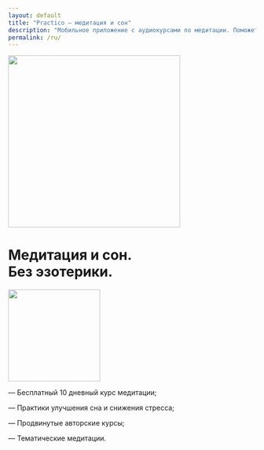 ```yaml
---
layout: default
title: "Practico — медитация и сон"
description: "Мобильное приложение с аудиокурсами по медитации. Поможет справиться со стрессом, улучшить сон и работоспособность. Короткие пошаговые занятия с гидом подходят для тех, кто всё время занят. Бесплатный вводный курс научит основам медитации и осознанности."
permalink: /ru/
---
```


<div class="first-screen-2">
  <div class="content">
    <div class="first-screen-wrapper">
      <div class="main-row">
        <div class="desktop-block"><img src="{{ site.baseurl }}/assets/images/992.png" width="350" sizes="(max-width: 767px) 100vw, (max-width: 991px) 275px, 350px" srcset="{{ site.baseurl }}/assets/images/992-p-500.png 500w, {{ site.baseurl }}/assets/images/992.png 700w" alt="" class="phone-img"></div>
        <div class="main-col">
          <h1 class="h1">Медитация и сон. <br>Без эзотерики.</h1>
          <div class="mob-row">
            <div class="mobile-block"><img src="{{ site.baseurl }}/assets/images/992.png" width="187" sizes="(max-width: 479px) 402px, (max-width: 767px) 275px, 100vw" srcset="{{ site.baseurl }}/assets/images/992-p-500.png 500w, {{ site.baseurl }}/assets/images/992.png 700w" alt="" class="phone-img"></div>
            <div class="main-col2">
              <div class="main-list">
                <p class="main-par"><span class="li-mark">—</span> <span class="li-text">Бесплатный 10 дневный курс медитации;</span></p>
                <p class="main-par"><span class="li-mark">—</span> <span class="li-text">Практики улучшения сна и снижения стресса;</span></p>
                <p class="main-par"><span class="li-mark">—</span> <span class="li-text">Продвинутые авторские курсы;</span></p>
                <p class="main-par"><span class="li-mark">—</span> <span class="li-text">Тематические медитации.</span></p>
              </div>
              <div class="store-btn-block">
                <a id="button-top" href="https://apps.apple.com/ru/app/практика-медитация-и-сон/id1467786415" target="_blank" class="store-btn mb0 w-inline-block"></a>
                <a id="button-top" href="https://play.google.com/store/apps/details?id=com.praktika.app" target="_blank" class="store-btn mb0 gp w-inline-block"></a>
              </div>
            </div>
          </div>
        </div>
      </div>
    </div>
  </div>
</div>